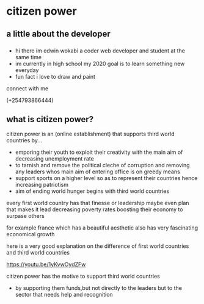 # citizen power

## a little about the developer

###

* hi there im edwin wokabi a coder web developer and student at the same time
* im currently in high school my 2020 goal is to learn something new everyday 
* fun fact i love to draw and paint

connect with me 

(+254793866444)

## what is citizen power?

citizen power is an (online establishment) that supports third world countries by...

* emporing their youth to exploit their creativity with the main aim of decreasing unemployment rate 
* to tarnish and remove the political cleche of corruption and removing any leaders whos main aim of entering office is on greedy means 
* support sports on a higher level so as to represent their countries hence increasing patriotism 
* aim of ending world hunger begins with third world countries


every first world country has that finesse or leadership maybe even plan that makes it lead decreasing poverty rates boosting their economy to surpase others 

for example france which has a beautiful aesthetic also has very fascinating economical growth 

here is a very good explanation on the difference of first world countries and third world countries

https://youtu.be/1yKvwOydZFw

citizen power has the motive to support third world countries 

* by supporting them funds,but not directly to the leaders but to the sector that needs help and recognition 
